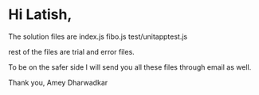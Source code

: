 # Hi Latish,

The solution files are
index.js
fibo.js
test/unitapptest.js

rest of the files are trial and error files.

To be on the safer side I will send you all these files through email as well.

Thank you,
Amey Dharwadkar
